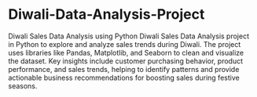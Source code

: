 # Diwali-Data-Analysis-Project
Diwali Sales Data Analysis using Python
Diwali Sales Data Analysis project in Python to explore and analyze sales trends during Diwali. The project uses libraries like Pandas, Matplotlib, and Seaborn to clean and visualize the dataset. Key insights include customer purchasing behavior, product performance, and sales trends, helping to identify patterns and provide actionable business recommendations for boosting sales during festive seasons.
